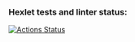 ### Hexlet tests and linter status:
[![Actions Status](https://github.com/RomanRebrov1503/layout-designer-project-lvl1/workflows/hexlet-check/badge.svg)](https://github.com/RomanRebrov1503/layout-designer-project-lvl1/actions)